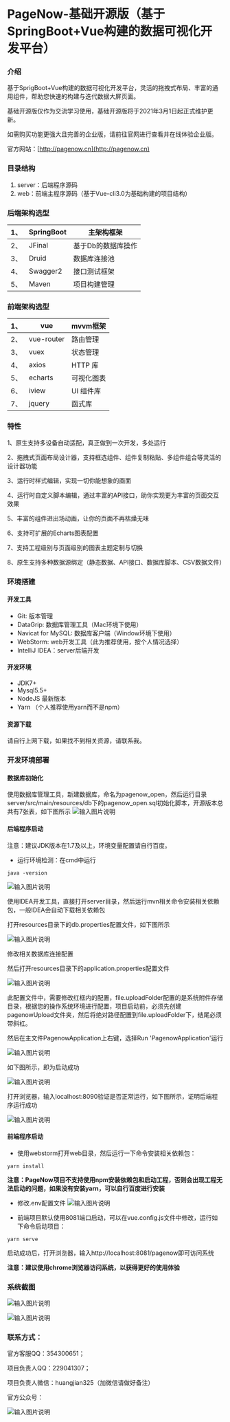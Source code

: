 # PageNow-基础开源版（基于SpringBoot+Vue构建的数据可视化开发平台）

### 介绍
基于SprigBoot+Vue构建的数据可视化开发平台，灵活的拖拽式布局、丰富的通用组件，帮助您快速的构建与迭代数据大屏页面。

基础开源版仅作为交流学习使用，基础开源版将于2021年3月1日起正式维护更新。

如需购买功能更强大且完善的企业版，请前往官网进行查看并在线体验企业版。

官方网站：[http://pagenow.cn](http://pagenow.cn)

### 目录结构
1. server：后端程序源码
2. web：前端主程序源码（基于Vue-cli3.0为基础构建的项目结构）

### 后端架构选型

| 1、 | SpringBoot | 主架构框架         |
| --- | ---------- | ------------------ |
| 2、 | JFinal     | 基于Db的数据库操作 |
| 3、 | Druid      | 数据库连接池       |
| 4、 | Swagger2   | 接口测试框架       |
| 5、 | Maven      | 项目构建管理       |


### 前端架构选型
| 1、 | vue        | mvvm框架   |
| --- | ---------- | ---------- |
| 2、 | vue-router | 路由管理   |
| 3、 | vuex       | 状态管理   |
| 4、 | axios      | HTTP 库    |
| 5、 | echarts    | 可视化图表 |
| 6、 | iview      | UI 组件库  |
| 7、 | jquery     | 函式库     |

### 特性

1、原生支持多设备自动适配，真正做到一次开发，多处运行

2、拖拽式页面布局设计器，支持框选组件、组件复制粘贴、多组件组合等灵活的设计器功能

3、运行时样式编辑，实现一切你能想象的画面

4、运行时自定义脚本编辑，通过丰富的API接口，助你实现更为丰富的页面交互效果

5、丰富的组件进出场动画，让你的页面不再枯燥无味

6、支持可扩展的Echarts图表配置

7、支持工程级别与页面级别的图表主题定制与切换

8、原生支持多种数据源绑定（静态数据、API接口、数据库脚本、CSV数据文件）

### 环境搭建

#### 开发工具
- Git: 版本管理
- DataGrip: 数据库管理工具（Mac环境下使用）
- Navicat for MySQL: 数据库客户端（Window环境下使用）
- WebStorm: web开发工具（此为推荐使用，按个人情况选择）
- IntelliJ IDEA：server后端开发

#### 开发环境
- JDK7+
- Mysql5.5+
- NodeJS 最新版本
- Yarn （个人推荐使用yarn而不是npm）

#### 资源下载
请自行上网下载，如果找不到相关资源，请联系我。

### 开发环境部署

#### 数据库初始化
使用数据库管理工具，新建数据库，命名为pagenow_open，然后运行目录server/src/main/resources/db下的pagenow_open.sql初始化脚本，开源版本总共有7张表，如下图所示
![输入图片说明](https://images.gitee.com/uploads/images/2020/0227/213717_ead06d7e_145187.png "WX20200227-213629@2x.png")

#### 后端程序启动

注意：建议JDK版本在1.7及以上，环境变量配置请自行百度。

- 运行环境检测：在cmd中运行

```
java -version
```

![输入图片说明](https://images.gitee.com/uploads/images/2019/0910/103618_e5d86616_145187.png "java-version.png")


使用IDEA开发工具，直接打开server目录，然后运行mvn相关命令安装相关依赖包，一般IDEA会自动下载相关依赖包

打开resources目录下的db.properties配置文件，如下图所示

![输入图片说明](https://images.gitee.com/uploads/images/2021/0228/231436_5942a009_145187.png "WX20210228-231421.png")

修改相关数据库连接配置

然后打开resources目录下的application.properties配置文件

![输入图片说明](https://images.gitee.com/uploads/images/2021/0228/231638_899b4071_145187.png "WX20210228-231628.png")

此配置文件中，需要修改红框内的配置，file.uploadFolder配置的是系统附件存储目录，根据您的操作系统环境进行配置，项目启动前，必须先创建pagenowUpload文件夹，然后将绝对路径配置到file.uploadFolder下，结尾必须带斜杠。

然后在主文件PagenowApplication上右键，选择Run 'PagenowApplication'运行

![输入图片说明](https://images.gitee.com/uploads/images/2021/0228/232146_40c393b6_145187.png "WX20210228-232106.png")

如下图所示，即为启动成功

![输入图片说明](https://images.gitee.com/uploads/images/2021/0228/232506_17df9a32_145187.png "WX20210228-232227.png")

打开浏览器，输入localhost:8090验证是否正常运行，如下图所示，证明后端程序运行成功

![输入图片说明](https://images.gitee.com/uploads/images/2021/0228/232415_873c2f7d_145187.png "WX20210228-232323.png")


#### 前端程序启动

- 使用webstorm打开web目录，然后运行一下命令安装相关依赖包：

```   
yarn install
```

 **注意：PageNow项目不支持使用npm安装依赖包和启动工程，否则会出现工程无法启动的问题，如果没有安装yarn，可以自行百度进行安装** 

- 修改.env配置文件
![输入图片说明](https://images.gitee.com/uploads/images/2020/0227/214351_88f473d4_145187.png "WX20200227-214337@2x.png")

- 前端项目默认使用8081端口启动，可以在vue.config.js文件中修改，运行如下命令启动项目：

```   
yarn serve
```

启动成功后，打开浏览器，输入http://localhost:8081/pagenow即可访问系统

 **注意：建议使用chrome浏览器访问系统，以获得更好的使用体验** 

### 系统截图

![输入图片说明](https://images.gitee.com/uploads/images/2021/0228/233812_8af33eee_145187.png "WX20210228-233749.png")

![输入图片说明](https://images.gitee.com/uploads/images/2021/0228/233854_079a9e19_145187.png "WX20210228-233844.png")

### 联系方式：

官方客服QQ：354300651；

项目负责人QQ：229041307；

项目负责人微信：huangjian325（加微信请做好备注）

官方公众号：

![输入图片说明](https://images.gitee.com/uploads/images/2021/0228/233330_b5e29c74_145187.jpeg "qrcode_for_gh_e58296c923fb_258.jpg")




